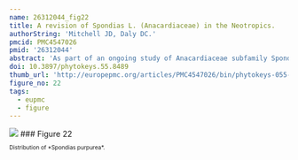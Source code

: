 ```yaml
---
name: 26312044_fig22
title: A revision of Spondias L. (Anacardiaceae) in the Neotropics.
authorString: 'Mitchell JD, Daly DC.'
pmcid: PMC4547026
pmid: '26312044'
abstract: 'As part of an ongoing study of Anacardiaceae subfamily Spondioideae, the ten native and one introduced species of Spondias in the Neotropics are revised. The genus is circumscribed. Three new species, Spondiasadmirabilis, Spondiasexpeditionaria, and Spondiasglobosa, are described and illustrated; a key to the taxa found in the Neotropics and distribution maps are provided. The Paleotropical species and allied genera are reviewed. Diagnostic character sets include leaf architecture, habit, flower morphology, and gross fruit morphology. Notes on the ecology and economic botany of the species are provided.'
doi: 10.3897/phytokeys.55.8489
thumb_url: 'http://europepmc.org/articles/PMC4547026/bin/phytokeys-055-001-g022.gif'
figure_no: 22
tags:
  - eupmc
  - figure
---
```

<img src='http://europepmc.org/articles/PMC4547026/bin/phytokeys-055-001-g022.jpg' style='max-height: 300px'>
### Figure 22
<p style='font-size: 10px;'>Distribution of *<named-content content-type="taxon-name"><named-content content-type="genus">Spondias</named-content> <named-content content-type="species">purpurea</named-content></named-content>*.</p>
